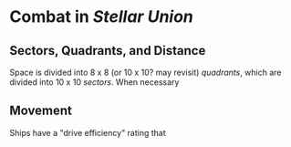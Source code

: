 # Combat in *Stellar Union*
## Sectors, Quadrants, and Distance
Space is divided into 8 x 8 (or 10 x 10? may revisit) *quadrants*, which are divided into 10 x 10 *sectors*. When necessary 

## Movement
Ships have a "drive efficiency" rating that 

<!--stackedit_data:
eyJoaXN0b3J5IjpbMTEzMDc0OTAwMCwxNDYzMzE0MTg0XX0=
-->